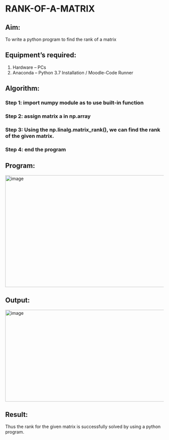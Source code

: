 # RANK-OF-A-MATRIX
## Aim:
To write a python program to find the rank of a matrix
## Equipment’s required:
1. 	Hardware – PCs
2. 	Anaconda – Python 3.7 Installation / Moodle-Code Runner
## Algorithm:
### Step 1: import numpy module as to use built-in function 
### Step 2: assign matrix a in np.array 
### Step 3: Using the np.linalg.matrix_rank(), we can find the rank of the given matrix.
### Step 4: end the program
## Program:
<img width="942" height="356" alt="image" src="https://github.com/user-attachments/assets/b5c855c1-0870-4c79-a01c-1c0b8c7943d1" />

## Output:
<img width="1100" height="292" alt="image" src="https://github.com/user-attachments/assets/f633a437-57c7-4f9e-a276-6364ae86ecb3" />

## Result:
Thus the rank for the given matrix is successfully solved by  using a python program.

